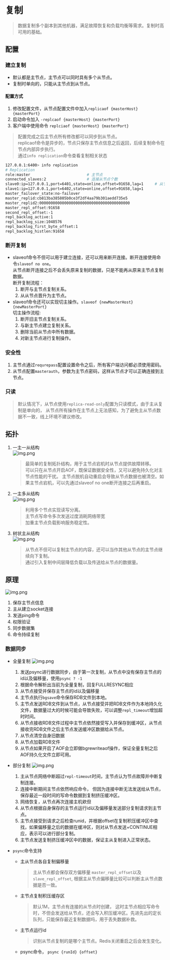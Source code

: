 # 复制
> 数据复制多个副本到其他机器，满足故障恢复和负载均衡等需求。复制时高可用的基础。 

## 配置
### 建立复制
- 默认都是主节点，主节点可以同时具有多个从节点。 
- 复制时单向的，只能从主节点到从节点。 

#### 配置方式
1. 修改配置文件，从节点配置文件中加入`replicaof {masterHost} {masterPort}`
2. 启动命令加入 `-replcaof {masterHost} {masterPort}`
3. 客户端中使用命令 `replciaof {masterHost} {masterPort}`

> 配置完成之后主节点所有修改都可以同步到从节点。   
> replicaof命令是异步的，节点只保存主节点信息之后返回，后续复制命令在节点内部异步执行。   
> 通过`info replication`命令查看复制相关状态      
    
```bash
127.0.0.1:6400> info replication
# Replication
role:master                         # 主节点
connected_slaves:2                  # 连接从节点个数
slave0:ip=127.0.0.1,port=6401,state=online,offset=91658,lag=1     # 从节点信息
slave1:ip=127.0.0.1,port=6402,state=online,offset=91658,lag=1     
master_failover_state:no-failover
master_replid:cb813ba385805b0ce3f2df4aa79b301aedd735e5
master_replid2:0000000000000000000000000000000000000000
master_repl_offset:91658
second_repl_offset:-1
repl_backlog_active:1
repl_backlog_size:1048576
repl_backlog_first_byte_offset:1
repl_backlog_histlen:91658
```
### 断开复制  
- slaveof命令不但可以用于建立连接，还可以用来断开连接。断开连接使用命令`slaveof no one`。  
  从节点断开连接之后不会丢失原来复制的数据，只是不能再从原来主节点复制数据。   
  断开复制流程：
  1. 断开与主节点复制关系。  
  2. 从从节点晋升为主节点。   
- slaveof命令还可以实现切主操作。`slaveof {newMasterHost} {newMasterPort}`  
  切主操作流程: 
  1. 断开旧主节点复制关系。  
  2. 与新主节点建立复制关系。 
  3. 删除当前从节点中所有数据。  
  4. 对新主节点进行复制操作。  

### 安全性
1. 主节点通过`requrepass`配置设置命令之后，所有客户端访问都必须使用密码。  
2. 从节点配置`masterauth`，参数为主节点密码，这样从节点才可以正确连接到主节点。    

### 只读   
> 默认情况下，从节点使用`replica-read-only`配置为只读模式，由于主从复制是单向的，
> 从节点所有操作在主节点上无法感知，为了避免主从节点数据不一致，线上环境不建议修改。  


## 拓扑
1. 一主一从结构    
    ![img.png](images/一主一从.png)
   > 最简单的复制拓扑结构，用于主节点宕机时从节点提供故障转移。    
   > 可以只在从节点开启AOF，既保证数据安全性，又可以避免持久化对主节点性能的干扰。
   > 主节点脱机自动重启会导致从节点数据也被清空。如果主节点宕机，可以先通过slaveof no one断开连接之后再重启。    
2. 一主多从结构   
   ![img.png](images/一主多从.png)    
   > 利用多个节点实现读写分离。   
   > 主节点写命令多次发送过度消耗网络带宽   
   > 加重主节点负载影响服务稳定性。   
3. 树状主从结构   
   ![img.png](images/树状主从结构.png)
   > 从节点不但可以复制主节点的内容，还可以当作其他从节点的主节点继续向下复制。   
   > 通过引入复制中间层降低负载以及传送给从节点的数据量。   
   >  

## 原理
![img.png](images/主从复制原理.png)
1. 保存主节点信息
2. 主从建立socket连接
3. 发送ping命令
4. 权限验证
5. 同步数据集
6. 命令持续复制

### 数据同步
- 全量复制
  ![img.png](images/全量复制.png)
  1. 发送psync进行数据同步，由于第一次复制，从节点中没有保存主节点的id以及偏移量，使用`psync ? -1`
  2. 根据命令解析出当前为全量复制，回复FULLRESYNC相应
  3. 从节点接受并保存主节点的id以及偏移量
  4. 主节点执行`bgsave`命令保存RDB文件到本地。 
  5. 主节点发送RDB文件到从节点，从节点接受并把RDB文件作为本地持久化文件，数据量过大的时候可能会导致失败，可以调整`repl_timeout`增加超时时间。
  6. 从节点接收RDB文件过程中主节点依然接受写入并保存到缓冲区，从节点接收完RDB文件之后主节点发送缓冲区数据给从节点。
  7. 从节点清空自身旧数据
  8. 从节点加载RDB文件
  9. 从节点如果开启了AOF会立即做bgrewriteaof操作，保证全量复制之后AOF持久化文件立即可用。  

- 部分复制
  ![img.png](images/部分复制.png)
  1. 主从节点网络中断超过`repl-timeout`时间，主节点认为节点故障并中断复制连接。 
  2. 连接中断期间主节点依然响应命令， 但因为连接中断无法发送给从节点，保存最近一段时间的写命令数据到复制挤压缓冲区。 
  3. 网络恢复，从节点再次连接主机欸但
  4. 从节点根据自身保存的主节点运行id以及偏移量发送部分复制请求到主节点。 
  5. 主节点接受到请求之后检查runid，并根据offset在复制积压缓冲区中查找，如果偏移量之后的数据在缓冲区，则对从节点发送+CONTINUE相应，表示可以进行部分复制。 
  6. 主节点发送复制挤压缓冲区中的数据，保证主从复制进入正常状态。 
  

- `psync`命令支持
  - 主从节点各自复制偏移量     
    > 主从节点都会保存双方偏移量 `master_repl_offset`以及`slave_repl_offset`, 根据主从节点偏移量比较可以判断主从节点数据是否一致。   
  - 主节点复制积压缓存区
    > 默认1M，主节点有连接的从节点时创建， 这时主节点相应写命令时，不但会发送给从节点，还会写入积压缓冲区。先进先出的定长队列，只能保存最近复制数据吗，用于丢失数据补救。
  - 主节点运行id
    > 识别从节点复制的是哪个主节点。Redis关闭重启之后会发生变化。   
  - psync命令， `psync {runId} {offset}`

